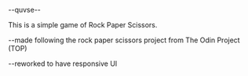 --quvse--

This is a simple game of Rock Paper Scissors.


--made following the rock paper scissors project from The Odin Project (TOP)

--reworked to have responsive UI
